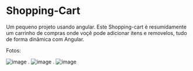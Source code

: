 # Shopping-Cart
Um pequeno projeto usando angular. Este Shopping-cart é resumidamente um carrinho de compras onde voçê pode adicionar itens e removelos, tudo de forma dinâmica com Angular.

Fotos:

![image](https://user-images.githubusercontent.com/43452688/118728567-c63cf700-b80a-11eb-8c3e-99398518db5e.png)
.
![image](https://user-images.githubusercontent.com/43452688/118728619-e076d500-b80a-11eb-9eaa-af849080c46f.png)
.
![image](https://user-images.githubusercontent.com/43452688/118728636-e8cf1000-b80a-11eb-89d0-235aa9a1e739.png)



